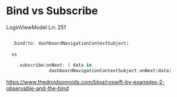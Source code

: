# Bind vs Subscribe

LoginViewModel Ln: 251


```swift

  .bind(to: dashboardNavigationContextSubject)
            
  vs
            
	.subscribe(onNext: { data in
                dashboardNavigationContextSubject.onNext(data)
```


https://www.thedroidsonroids.com/blog/rxswift-by-examples-2-observable-and-the-bind
